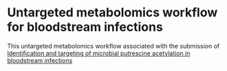 # Untargeted metabolomics workflow for bloodstream infections
This untargeted metabolomics workflow associated with the submission of [Identification and targeting of microbial putrescine acetylation in bloodstream infections](https://www.biorxiv.org/content/10.1101/2023.09.21.558834v1)
